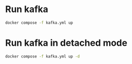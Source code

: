 # Run kafka

```sh
docker compose -f kafka.yml up
```

# Run kafka in detached mode

```sh
docker compose -f kafka.yml up -d
```
